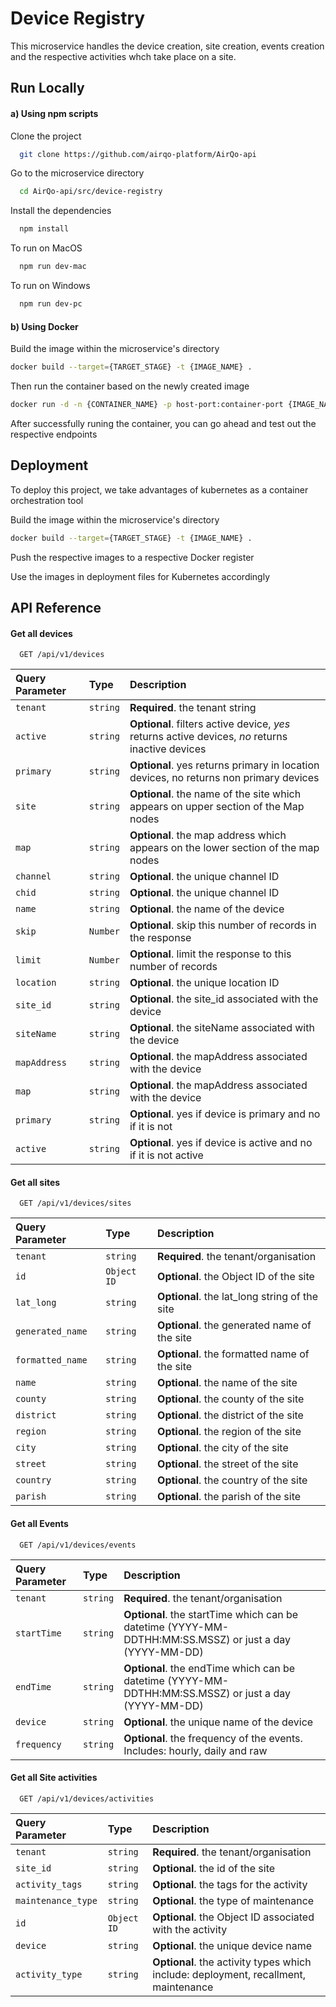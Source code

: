 # Device Registry

This microservice handles the device creation, site creation, events creation and the respective 
activities whch take place on a site. 

## Run Locally

#### a) Using npm scripts


Clone the project

```bash
  git clone https://github.com/airqo-platform/AirQo-api
```

Go to the microservice directory
```bash 
  cd AirQo-api/src/device-registry
```
Install the dependencies
```bash
  npm install 
```
To run on MacOS
```bash
  npm run dev-mac
```
To run on Windows
```bash
  npm run dev-pc
```

#### b) Using Docker

Build the image within the microservice's directory
```bash
docker build --target={TARGET_STAGE} -t {IMAGE_NAME} .
```
Then run the container based on the newly created image

```bash
docker run -d -n {CONTAINER_NAME} -p host-port:container-port {IMAGE_NAME}
```

After successfully runing the container, you can go ahead and test out the respective endpoints

## Deployment

To deploy this project, we take advantages of kubernetes
 as a container orchestration tool


  Build the image within the microservice's directory
```bash
docker build --target={TARGET_STAGE} -t {IMAGE_NAME} .
```

Push the respective images to a respective Docker register

Use the images in deployment files for Kubernetes accordingly

## API Reference

#### Get all devices

```http
  GET /api/v1/devices
```

| Query Parameter | Type     | Description                |
| :-------- | :------- | :------------------------- |
| `tenant` | `string` | **Required**. the tenant string |
| `active` | `string` | **Optional**. filters active device, _yes_ returns active devices, _no_ returns inactive devices |
| `primary` | `string` | **Optional**.  yes returns primary in location devices, no returns non primary devices |
| `site` | `string` | **Optional**. the name of the site which appears on upper section of the Map nodes |
| `map` | `string` | **Optional**. the map address which appears on the lower section of the map nodes |
| `channel` | `string` | **Optional**. the unique channel ID |
| `chid` | `string` | **Optional**. the unique channel ID |
| `name` | `string` | **Optional**. the name of the device |
| `skip` | `Number` | **Optional**. skip this number of records in the response |
| `limit` | `Number` | **Optional**. limit the response to this number of records |
| `location` | `string` | **Optional**. the unique location ID |
| `site_id` | `string` | **Optional**. the site_id associated with the device |
| `siteName` | `string` | **Optional**. the siteName associated with the device |
| `mapAddress` | `string` | **Optional**. the mapAddress associated with the device |
| `map` | `string` | **Optional**. the mapAddress associated with the device |
| `primary` | `string` | **Optional**. yes if device is primary and no if it is not |
| `active` | `string` | **Optional**. yes if device is active and no if it is not active|


#### Get all sites

```http
  GET /api/v1/devices/sites
```

| Query Parameter | Type     | Description                       |
| :-------- | :------- | :-------------------------------- |
| `tenant`      | `string` | **Required**. the tenant/organisation |
| `id`      | `Object ID` | **Optional**. the Object ID of the site |
| `lat_long`      | `string` | **Optional**. the lat_long string of the site |
| `generated_name`      | `string` | **Optional**. the generated name of the site |
| `formatted_name`      | `string` | **Optional**. the formatted name of the site |
| `name`      | `string` | **Optional**. the name of the site |
| `county`      | `string` | **Optional**. the county of the site |
| `district`      | `string` | **Optional**. the district of the site |
| `region`      | `string` | **Optional**. the region of the site |
| `city`      | `string` | **Optional**. the city of the site |
| `street`      | `string` | **Optional**. the street of the site |
| `country`      | `string` | **Optional**. the country of the site |
| `parish`      | `string` | **Optional**. the parish of the site |


#### Get all Events

```http
  GET /api/v1/devices/events
```

| Query Parameter | Type     | Description                       |
| :-------- | :------- | :-------------------------------- |
| `tenant`      | `string` | **Required**. the tenant/organisation |
| `startTime`      | `string` | **Optional**. the startTime which can be datetime (YYYY-MM-DDTHH:MM:SS.MSSZ) or just a day (YYYY-MM-DD) |
| `endTime`      | `string` | **Optional**. the endTime which can be datetime (YYYY-MM-DDTHH:MM:SS.MSSZ) or just a day (YYYY-MM-DD) |
| `device`      | `string` | **Optional**. the unique name of the device |
| `frequency`      | `string` | **Optional**. the frequency of the events. Includes: hourly, daily and raw |

#### Get all Site activities

```http
  GET /api/v1/devices/activities
```

| Query Parameter | Type     | Description                       |
| :-------- | :------- | :-------------------------------- |
| `tenant`      | `string` | **Required**. the tenant/organisation |
| `site_id`      | `string` | **Optional**. the id of the site |
| `activity_tags`      | `string` | **Optional**. the tags for the activity |
| `maintenance_type`      | `string` | **Optional**. the type of maintenance |
| `id`      | `Object ID` | **Optional**. the Object ID associated with the activity |
| `device`      | `string` | **Optional**. the unique device name |
| `activity_type`      | `string` | **Optional**. the activity types which include: deployment, recallment, maintenance |
